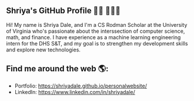 ## Shriya's GitHub Profile 👋🏾 👩🏾‍💻

Hi! My name is Shriya Dale, and I'm a CS Rodman Scholar at the University of Virginia who's passionate about the interssection of computer science, math, and finance. I have experience as a machine learning engineering intern for the DHS S&T, and my goal is to strengthen my development skills and explore new technologies. 

## Find me around the web 🌎:
* Portfolio: https://shriyadale.github.io/personalwebsite/
* LinkedIn: https://www.linkedin.com/in/shriyadale/

